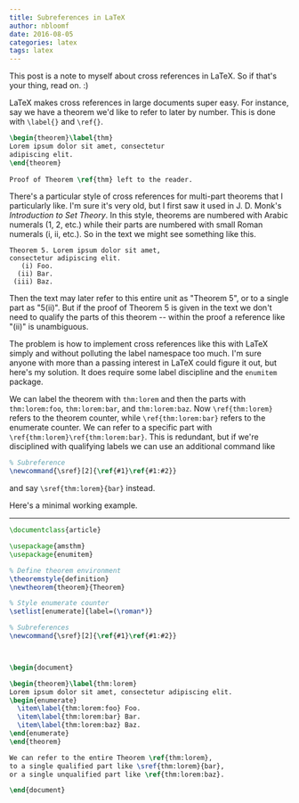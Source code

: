```yaml
---
title: Subreferences in LaTeX
author: nbloomf
date: 2016-08-05
categories: latex
tags: latex
---
```


This post is a note to myself about cross references in LaTeX. So if that's your thing, read on. :)

LaTeX makes cross references in large documents super easy. For instance, say we have a theorem we'd like to refer to later by number. This is done with ``\label{}`` and ``\ref{}``.

```latex
\begin{theorem}\label{thm}
Lorem ipsum dolor sit amet, consectetur
adipiscing elit.
\end{theorem}
    
Proof of Theorem \ref{thm} left to the reader.
```

There's a particular style of cross references for multi-part theorems that I particularly like. I'm sure it's very old, but I first saw it used in J. D. Monk's *Introduction to Set Theory*. In this style, theorems are numbered with Arabic numerals (1, 2, etc.) while their parts are numbered with small Roman numerals (i, ii, etc.). So in the text we might see something like this.

    Theorem 5. Lorem ipsum dolor sit amet,
    consectetur adipiscing elit.
       (i) Foo.
      (ii) Bar.
     (iii) Baz.

Then the text may later refer to this entire unit as "Theorem 5", or to a single part as "5(ii)". But if the proof of Theorem 5 is given in the text we don't need to qualify the parts of this theorem -- within the proof a reference like "(ii)" is unambiguous.

The problem is how to implement cross references like this with LaTeX simply and without polluting the label namespace too much. I'm sure anyone with more than a passing interest in LaTeX could figure it out, but here's my solution. It does require some label discipline and the ``enumitem`` package.

We can label the theorem with ``thm:lorem`` and then the parts with ``thm:lorem:foo``, ``thm:lorem:bar``, and ``thm:lorem:baz``. Now ``\ref{thm:lorem}`` refers to the theorem counter, while ``\ref{thm:lorem:bar}`` refers to the enumerate counter. We can refer to a specific part with ``\ref{thm:lorem}\ref{thm:lorem:bar}``. This is redundant, but if we're disciplined with qualifying labels we can use an additional command like

```latex
% Subreference
\newcommand{\sref}[2]{\ref{#1}\ref{#1:#2}}
```

and say ``\sref{thm:lorem}{bar}`` instead.

Here's a minimal working example.

* * *

```latex
\documentclass{article}

\usepackage{amsthm}
\usepackage{enumitem}

% Define theorem environment
\theoremstyle{definition}
\newtheorem{theorem}{Theorem}

% Style enumerate counter
\setlist[enumerate]{label=(\roman*)}

% Subreferences
\newcommand{\sref}[2]{\ref{#1}\ref{#1:#2}}



\begin{document}

\begin{theorem}\label{thm:lorem}
Lorem ipsum dolor sit amet, consectetur adipiscing elit.
\begin{enumerate}
  \item\label{thm:lorem:foo} Foo.
  \item\label{thm:lorem:bar} Bar.
  \item\label{thm:lorem:baz} Baz.
\end{enumerate}
\end{theorem}

We can refer to the entire Theorem \ref{thm:lorem},
to a single qualified part like \sref{thm:lorem}{bar},
or a single unqualified part like \ref{thm:lorem:baz}.

\end{document}
```
